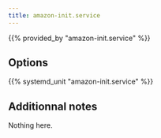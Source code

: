 ```yaml
---
title: amazon-init.service
---
```


{{% provided_by "amazon-init.service" %}}

## Options

{{% systemd_unit "amazon-init.service" %}}

## Additionnal notes

Nothing here.